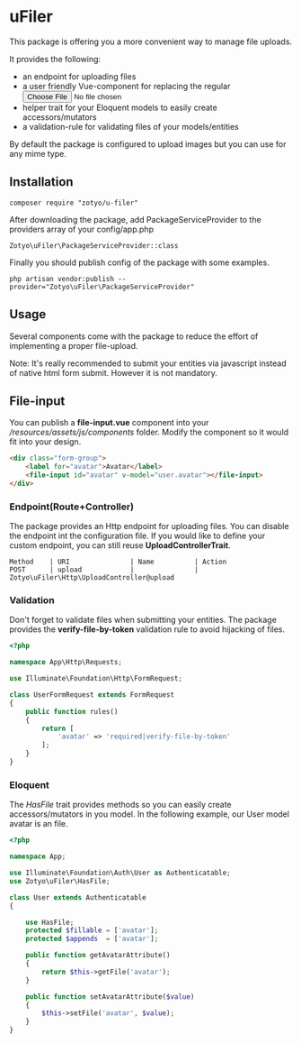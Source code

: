 # uFiler

This package is offering you a more convenient way to manage file uploads.

It provides the following: 
- an endpoint for uploading files
- a user friendly Vue-component for replacing the regular <input type="file"/>
- helper trait for your Eloquent models to easily create accessors/mutators
- a validation-rule for validating files of your models/entities

By default the package is configured to upload images but you can use for any mime type.

## Installation

```
composer require "zotyo/u-filer"
```

After downloading the package, add PackageServiceProvider to the providers array of your config/app.php
```
Zotyo\uFiler\PackageServiceProvider::class
```

Finally you should publish config of the package with some examples.
```
php artisan vendor:publish --provider="Zotyo\uFiler\PackageServiceProvider"
```

## Usage
Several components come with the package to reduce the effort of implementing a proper file-upload.

Note: It's really recommended to submit your entities via javascript instead of native html form submit. However it is not mandatory.

## File-input
You can publish a __file-input.vue__ component into your _/resources/assets/js/components_ folder. Modify the component so it would fit into your design.
```html
<div class="form-group">
    <label for="avatar">Avatar</label>
    <file-input id="avatar" v-model="user.avatar"></file-input>
</div>

```

### Endpoint(Route+Controller)
The package provides an Http endpoint for uploading files. You can disable the endpoint int the configuration file.
If you would like to define your custom endpoint, you can still reuse __UploadControllerTrait__.
```
Method    | URI               | Name          | Action
POST      | upload            |               | Zotyo\uFiler\Http\UploadController@upload
```
### Validation
Don't forget to validate files when submitting your entities. The package provides the __verify-file-by-token__ validation rule to avoid hijacking of files.
```php
<?php

namespace App\Http\Requests;

use Illuminate\Foundation\Http\FormRequest;

class UserFormRequest extends FormRequest
{
    public function rules()
    {
        return [
            'avatar' => 'required|verify-file-by-token'
        ];
    }
}
```

### Eloquent
The *HasFile* trait provides methods so you can easily create accessors/mutators in you model.
In the following example, our User model avatar is an file.
```php
<?php

namespace App;

use Illuminate\Foundation\Auth\User as Authenticatable;
use Zotyo\uFiler\HasFile;

class User extends Authenticatable
{

    use HasFile;
    protected $fillable = ['avatar'];
    protected $appends  = ['avatar'];

    public function getAvatarAttribute()
    {
        return $this->getFile('avatar');
    }

    public function setAvatarAttribute($value)
    {
        $this->setFile('avatar', $value);
    }
}
```